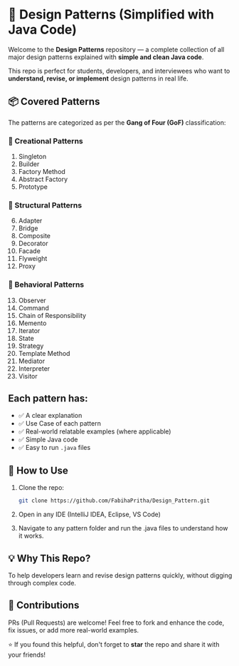 # 🎨 Design Patterns (Simplified with Java Code)

Welcome to the **Design Patterns** repository — a complete collection of all major design patterns explained with **simple and clean Java code**.

This repo is perfect for students, developers, and interviewees who want to **understand, revise, or implement** design patterns in real life.

## 📦 Covered Patterns

The patterns are categorized as per the **Gang of Four (GoF)** classification:

### 🧱 Creational Patterns
1. Singleton
2. Builder
3. Factory Method
4. Abstract Factory
5. Prototype

### 🔄 Structural Patterns
6. Adapter
7. Bridge
8. Composite
9. Decorator
10. Facade
11. Flyweight
12. Proxy

### 🧠 Behavioral Patterns
13. Observer
14. Command
15. Chain of Responsibility
16. Memento
17. Iterator
18. State
19. Strategy
20. Template Method
21. Mediator
22. Interpreter
23. Visitor

## Each pattern has:
- ✅ A clear explanation
- ✅ Use Case of each pattern
- ✅ Real-world relatable examples (where applicable)
- ✅ Simple Java code
- ✅ Easy to run `.java` files

## 🚀 How to Use

1. Clone the repo:
   ```bash
   git clone https://github.com/FabihaPritha/Design_Pattern.git
2. Open in any IDE (IntelliJ IDEA, Eclipse, VS Code)

3. Navigate to any pattern folder and run the .java files to understand how it works.

## 💡 Why This Repo?
To help developers learn and revise design patterns quickly, without digging through complex code.



## 🤝 Contributions
PRs (Pull Requests) are welcome! Feel free to fork and enhance the code, fix issues, or add more real-world examples.

⭐ If you found this helpful, don't forget to **star** the repo and share it with your friends!